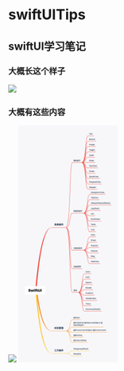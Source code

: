 # swiftUITips
## swiftUI学习笔记

### 大概长这个样子
<img src="./Resource/Element1.gif" width="200">

### 大概有这些内容
![](./Resource/SwiftUI.png|width=200)
<img src="./Resource/SwiftUI.png" width="200">


